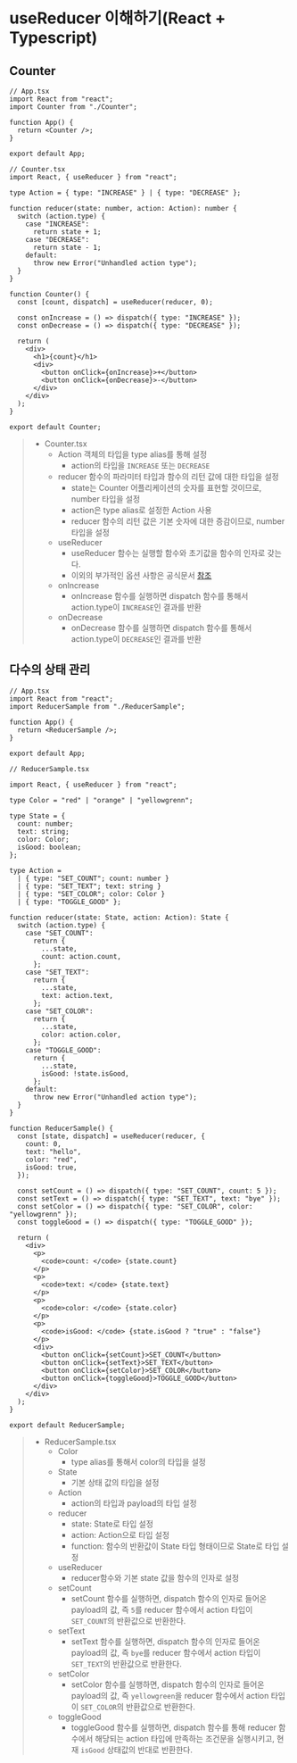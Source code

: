 # useReducer 이해하기(React + Typescript)
## Counter
```tsx
// App.tsx
import React from "react";
import Counter from "./Counter";

function App() {
  return <Counter />;
}

export default App;
```

```tsx
// Counter.tsx
import React, { useReducer } from "react";

type Action = { type: "INCREASE" } | { type: "DECREASE" };

function reducer(state: number, action: Action): number {
  switch (action.type) {
    case "INCREASE":
      return state + 1;
    case "DECREASE":
      return state - 1;
    default:
      throw new Error("Unhandled action type");
  }
}

function Counter() {
  const [count, dispatch] = useReducer(reducer, 0);

  const onIncrease = () => dispatch({ type: "INCREASE" });
  const onDecrease = () => dispatch({ type: "DECREASE" });

  return (
    <div>
      <h1>{count}</h1>
      <div>
        <button onClick={onIncrease}>+</button>
        <button onClick={onDecrease}>-</button>
      </div>
    </div>
  );
}

export default Counter;
```

> - Counter.tsx
>   - Action 객체의 타입을 type alias를 통해 설정
>     - action의 타입을 `INCREASE` 또는 `DECREASE`
>   - reducer 함수의 파라미터 타입과 함수의 리턴 값에 대한 타입을 설정
>     - state는 Counter 어플리케이션의 숫자를 표현할 것이므로, number 타입을 설정
>     - action은 type alias로 설정한 Action 사용
>     - reducer 함수의 리턴 값은 기본 숫자에 대한 증감이므로, number 타입을 설정
>   - useReducer
>     - useReducer 함수는 실행할 함수와 초기값을 함수의 인자로 갖는다.
>     - 이외의 부가적인 옵션 사항은 공식문서 [참조](https://reactjs.org/docs/hooks-reference.html#usereducer)
>   - onIncrease
>     - onIncrease 함수를 실행하면 dispatch 함수를 통해서 action.type이 `INCREASE`인 결과를 반환
>   - onDecrease
>     - onDecrease 함수를 실행하면 dispatch 함수를 통해서 action.type이 `DECREASE`인 결과를 반환
## 다수의 상태 관리
```tsx
// App.tsx
import React from "react";
import ReducerSample from "./ReducerSample";

function App() {
  return <ReducerSample />;
}

export default App;
```

```tsx
// ReducerSample.tsx

import React, { useReducer } from "react";

type Color = "red" | "orange" | "yellowgrenn"; 

type State = {
  count: number;
  text: string;
  color: Color;
  isGood: boolean;
};

type Action =
  | { type: "SET_COUNT"; count: number }
  | { type: "SET_TEXT"; text: string }
  | { type: "SET_COLOR"; color: Color }
  | { type: "TOGGLE_GOOD" };

function reducer(state: State, action: Action): State {
  switch (action.type) {
    case "SET_COUNT":
      return {
        ...state,
        count: action.count,
      };
    case "SET_TEXT":
      return {
        ...state,
        text: action.text,
      };
    case "SET_COLOR":
      return {
        ...state,
        color: action.color,
      };
    case "TOGGLE_GOOD":
      return {
        ...state,
        isGood: !state.isGood,
      };
    default:
      throw new Error("Unhandled action type");
  }
}

function ReducerSample() {
  const [state, dispatch] = useReducer(reducer, {
    count: 0,
    text: "hello",
    color: "red",
    isGood: true,
  });

  const setCount = () => dispatch({ type: "SET_COUNT", count: 5 });
  const setText = () => dispatch({ type: "SET_TEXT", text: "bye" });
  const setColor = () => dispatch({ type: "SET_COLOR", color: "yellowgrenn" });
  const toggleGood = () => dispatch({ type: "TOGGLE_GOOD" });

  return (
    <div>
      <p>
        <code>count: </code> {state.count}
      </p>
      <p>
        <code>text: </code> {state.text}
      </p>
      <p>
        <code>color: </code> {state.color}
      </p>
      <p>
        <code>isGood: </code> {state.isGood ? "true" : "false"}
      </p>
      <div>
        <button onClick={setCount}>SET_COUNT</button>
        <button onClick={setText}>SET_TEXT</button>
        <button onClick={setColor}>SET_COLOR</button>
        <button onClick={toggleGood}>TOGGLE_GOOD</button>
      </div>
    </div>
  );
}

export default ReducerSample;
```

> - ReducerSample.tsx
>   - Color
>     - type alias를 통해서 color의 타입을 설정
>   - State
>     - 기본 상태 값의 타입을 설정
>   - Action
>     - action의 타입과 payload의 타입 설정
>   - reducer
>     - state: State로 타입 설정
>     - action: Action으로 타입 설정
>     - function: 함수의 반환값이 State 타입 형태이므로 State로 타입 설정
>   - useReducer
>     - reducer함수와 기본 state 값을 함수의 인자로 설정
>   - setCount
>     - setCount 함수를 실행하면, dispatch 함수의 인자로 들어온 payload의 값, 즉 `5`를 reducer 함수에서 action 타입이 `SET_COUNT`의 반환값으로 반환한다.
>   - setText
>     - setText 함수를 실행하면, dispatch 함수의 인자로 들어온 payload의 값, 즉 `bye`를 reducer 함수에서 action 타입이 `SET_TEXT`의 반환값으로 반환한다.
>   - setColor
>     - setColor 함수를 실행하면, dispatch 함수의 인자로 들어온 payload의 값, 즉 `yellowgreen`을 reducer 함수에서 action 타입이 `SET_COLOR`의 반환값으로 반환한다.
>   - toggleGood
>     - toggleGood 함수를 실행하면, dispatch 함수를 통해 reducer 함수에서 해당되는 action 타입에 만족하는 조건문을 실행시키고, 현재 `isGood` 상태값의 반대로 반환한다.

